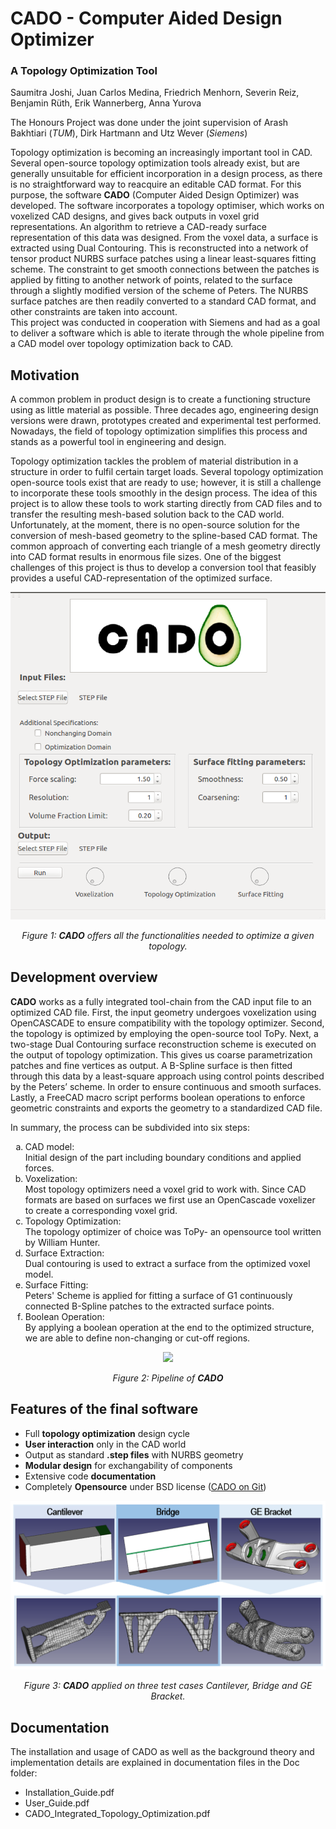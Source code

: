 # CADO - Computer Aided Design Optimizer  
### A Topology Optimization Tool

Saumitra Joshi, Juan Carlos Medina, Friedrich Menhorn, Severin Reiz, Benjamin Rüth, Erik Wannerberg, Anna Yurova

The Honours Project was done under the joint supervision of Arash Bakhtiari (_TUM_), Dirk Hartmann and Utz Wever (_Siemens_)

Topology optimization is becoming an increasingly important tool in CAD. Several open-source topology optimization tools already exist, but are generally unsuitable for efficient incorporation in a design process, as there is no straightforward way to reacquire an editable CAD format. For this purpose, the software **CADO** (Computer Aided Design Optimizer) was developed. The software incorporates a topology optimiser, which works on voxelized CAD designs, and gives back outputs in voxel grid representations. An algorithm to retrieve a CAD-ready surface representation of this data was designed. From the voxel data, a surface is extracted using Dual Contouring. This is reconstructed into a network of tensor product NURBS surface patches using a linear least-squares fitting scheme. The constraint to get smooth connections between the patches is applied by fitting to another network of points, related to the surface through a slightly modified version of the scheme of Peters. The NURBS surface patches are then readily converted to a standard CAD format, and other constraints are taken into account.  
This project was conducted in cooperation with Siemens and had as a goal to deliver a software which is able to iterate through the whole pipeline from a CAD model over topology optimization back to CAD.

## Motivation

A common problem in product design is to create a functioning structure using as little material as possible. Three decades ago, engineering design versions were drawn, prototypes created and experimental test performed. Nowadays, the field of topology optimization simplifies this process and stands as a powerful tool in engineering and design.

Topology optimization tackles the problem of material distribution in a structure in order to fulfil certain target loads. Several topology optimization open-source tools exist that are ready to use; however, it is still a challenge to incorporate these tools smoothly in the design process. The idea of this project is to allow these tools to work starting directly from CAD files and to transfer the resulting mesh-based solution back to the CAD world. Unfortunately, at the moment, there is no open-source solution for the conversion of mesh-based geometry to the spline-based CAD format. The common approach of converting each triangle of a mesh geometry directly into CAD format results in enormous file sizes. One of the biggest challenges of this project is thus to develop a conversion tool that feasibly provides a useful CAD-representation of the optimized surface.


<p align="center">
	<img src="Doc/Webpage/cado_window.png"/>
</p>
<p align="center">
	<i>Figure 1: <b>CADO</b> offers all the functionalities needed to optimize a given topology.</i>
</p>

## Development overview

**CADO** works as a fully integrated tool-chain from the CAD input file to an optimized CAD file. First, the input geometry undergoes voxelization using OpenCASCADE to ensure compatibility with the topology optimizer. Second, the topology is optimized by employing the open-source tool ToPy. Next, a two-stage Dual Contouring surface reconstruction scheme is executed on the output of topology optimization. This gives us coarse parametrization patches and fine vertices as output. A B-Spline surface is then fitted through this data by a least-square approach using control points described by the Peters’ scheme. In order to ensure continuous and smooth surfaces. Lastly, a FreeCAD macro script performs boolean operations to enforce geometric constraints and exports the geometry to a standardized CAD file.

In summary, the process can be subdivided into six steps:

<ol type="a">
	<li>CAD model:
		<br> Initial design of the part including boundary conditions and applied forces.
	<li>Voxelization: 
		<br> Most topology optimizers need a voxel grid to work with. Since CAD formats are based on surfaces we first use an OpenCascade voxelizer to create a corresponding voxel grid. 
	<li>Topology Optimization:
		<br> The topology optimizer of choice was ToPy- an opensource tool written by William Hunter.
	<li>Surface Extraction:
		<br> Dual contouring is used to extract a surface from the optimized voxel model.
	<li>Surface Fitting:
		<br> Peters' Scheme is applied for fitting a surface of G1 continuously connected B-Spline patches to the extracted surface points.
	<li>Boolean Operation:
		<br> By applying a boolean operation at the end to the optimized structure, we are able to define non-changing or cut-off regions.
</ol>

<p align="center">
	<img src="Doc/Webpage/cado_pipeline.png"/>
</p>
<p align="center">
	<i>Figure 2: Pipeline of <b>CADO</b></i>
</p>

## Features of the final software

*   Full **topology optimization** design cycle
*   **User interaction** only in the CAD world
*   Output as standard **.step files** with NURBS geometry
*   **Modular design** for exchangability of components
*   Extensive code **documentation**
*   Completely **Opensource** under BSD license ([CADO on Git](https://github.com/BGCECSE2015/CADO))

<p align="center">
	<img src="Doc/Webpage/testcases.png"/>
</p>
<p align="center">
	<i>Figure 3: <b>CADO</b> applied on three test cases Cantilever, Bridge and GE Bracket.</i>
</p>

## Documentation

The installation and usage of CADO as well as the background theory and implementation details are explained in documentation files in the Doc folder:

- Installation_Guide.pdf
- User_Guide.pdf
- CADO_Integrated_Topology_Optimization.pdf
